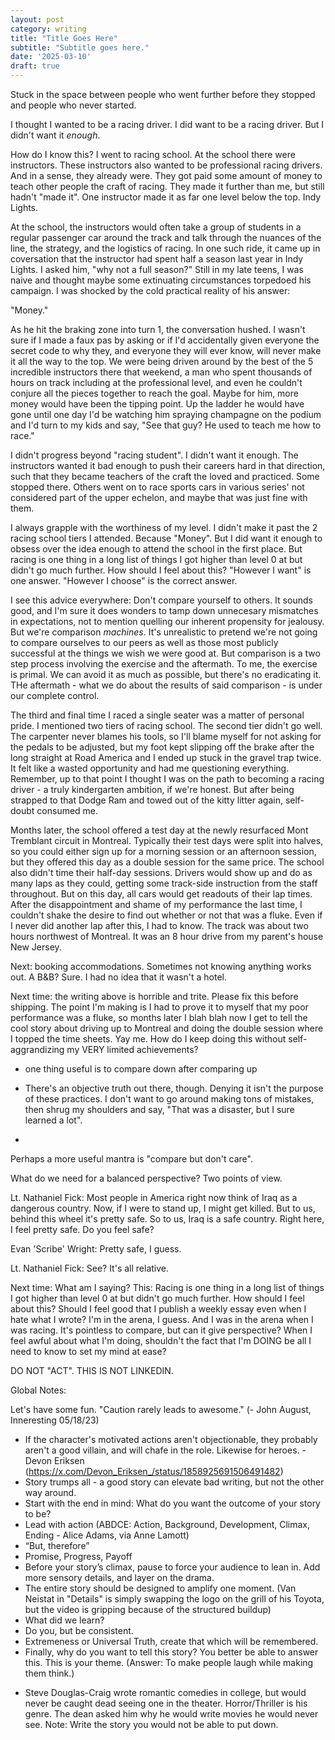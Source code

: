 ```yaml
---
layout: post
category: writing
title: "Title Goes Here"
subtitle: "Subtitle goes here."
date: '2025-03-10'
draft: true
---
```


Stuck in the space between people who went further before they stopped and people who never started.

I thought I wanted to be a racing driver. I did want to be a racing driver. But I didn't want it _enough_.

How do I know this? I went to racing school. At the school there were instructors. These instructors also wanted to be professional racing drivers. And in a sense, they already were. They got paid some amount of money to teach other people the craft of racing. They made it further than me, but still hadn't "made it". One instructor made it as far one level below the top. Indy Lights.

At the school, the instructors would often take a group of students in a regular passenger car around the track and talk through the nuances of the line, the strategy, and the logistics of racing. In one such ride, it came up in coversation that the instructor had spent half a season last year in Indy Lights. I asked him, "why not a full season?" Still in my late teens, I was naive and thought maybe some extinuating circumstances torpedoed his campaign. I was shocked by the cold practical reality of his answer:

"Money."

As he hit the braking zone into turn 1, the conversation hushed. I wasn't sure if I made a faux pas by asking or if I'd accidentally given everyone the secret code to why they, and everyone they will ever know, will never make it all the way to the top. We were being driven around by the best of the 5 incredible instructors there that weekend, a man who spent thousands of hours on track including at the professional level, and even he couldn't conjure all the pieces together to reach the goal. Maybe for him, more money would have been the tipping point. Up the ladder he would have gone until one day I'd be watching him spraying champagne on the podium and I'd turn to my kids and say, "See that guy? He used to teach me how to race."

I didn't progress beyond "racing student". I didn't want it enough. The instructors wanted it bad enough to push their careers hard in that direction, such that they became teachers of the craft the loved and practiced. Some stopped there. Others went on to race sports cars in various series' not considered part of the upper echelon, and maybe that was just fine with them. 

I always grapple with the worthiness of my level. I didn't make it past the 2 racing school tiers I attended. Because "Money". But I did want it enough to obsess over the idea enough to attend the school in the first place. But racing is one thing in a long list of things I got higher than level 0 at but didn't go much further. How should I feel about this? "However I want" is one answer. "However I choose" is the correct answer. 

I see this advice everywhere: Don't compare yourself to others. It sounds good, and I'm sure it does wonders to tamp down unnecesary mismatches in expectations, not to mention quelling our inherent propensity for jealousy. But we're comparison _machines_. It's unrealistic to pretend we're not going to compare ourselves to our peers as well as those most publicly successful at the things we wish we were good at. But comparison is a two step process involving the exercise and the aftermath. To me, the exercise is primal. We can avoid it as much as possible, but there's no eradicating it. THe aftermath - what we do about the results of said comparison - is under our complete control.

The third and final time I raced a single seater was a matter of personal pride. I mentioned two tiers of racing school. The second tier didn't go well. The carpenter never blames his tools, so I'll blame myself for not asking for the pedals to be adjusted, but my foot kept slipping off the brake after the long straight at Road America and I ended up stuck in the gravel trap twice. It felt like a wasted opportunity and had me questioning everything. Remember, up to that point I thought I was on the path to becoming a racing driver - a truly kindergarten ambition, if we're honest. But after being strapped to that Dodge Ram and towed out of the kitty litter again, self-doubt consumed me.

Months later, the school offered a test day at the newly resurfaced Mont Tremblant circuit in Montreal. Typically their test days were split into halves, so you could either sign up for a morning session or an afternoon session, but they offered this day as a double session for the same price. The school also didn't time their half-day sessions. Drivers would show up and do as many laps as they could, getting some track-side instruction from the staff throughout. But on this day, all cars would get readouts of their lap times. After the disappointment and shame of my performance the last time, I couldn't shake the desire to find out whether or not that was a fluke. Even if I never did another lap after this, I had to know. The track was about two hours northwest of Montreal. It was an 8 hour drive from my parent's house New Jersey.

Next: booking accommodations. Sometimes not knowing anything works out. A B&B? Sure. I had no idea that it wasn't a hotel. 



Next time: the writing above is horrible and trite. Please fix this before shipping. The point I'm making is I had to prove it to myself that my poor performance was a fluke, so months later I blah blah now I get to tell the cool story about driving up to Montreal and doing the double session where I topped the time sheets. Yay me. How do I keep doing this without self-aggrandizing my VERY limited achievements?



- one thing useful is to compare down after comparing up

- There's an objective truth out there, though. Denying it isn't the purpose of these practices. I don't want to go around making tons of mistakes, then shrug my shoulders and say, "That was a disaster, but I sure learned a lot". 

- 



Perhaps a more useful mantra is "compare but don't care". 

What do we need for a balanced perspective? Two points of view. 



Lt. Nathaniel Fick:
Most people in America right now think of Iraq as a dangerous country. Now, if I were to stand up, I might get killed. But to us, behind this wheel it's pretty safe. So to us, Iraq is a safe country. Right here, I feel pretty safe. Do you feel safe?

Evan 'Scribe' Wright:
Pretty safe, I guess.

Lt. Nathaniel Fick:
See? It's all relative.



Next time: What am I saying? This: Racing is one thing in a long list of things I got higher than level 0 at but didn't go much further. How should I feel about this? Should I feel good that I publish a weekly essay even when I hate what I wrote? I'm in the arena, I guess. And I was in the arena when I was racing. It's pointless to compare, but can it give perspective? When I feel awful about what I'm doing, shouldn't the fact that I'm DOING be all I need to know to set my mind at ease?


DO NOT "ACT". THIS IS NOT LINKEDIN.

Global Notes:

Let's have some fun. "Caution rarely leads to awesome." (- John August, Inneresting 05/18/23)

- If the character's motivated actions aren't objectionable, they probably aren't a good villain, and will chafe in the role. Likewise for heroes. -Devon Eriksen (https://x.com/Devon_Eriksen_/status/1858925691506491482)
- Story trumps all - a good story can elevate bad writing, but not the other way around.
- Start with the end in mind: What do you want the outcome of your story to be?
- Lead with action (ABDCE: Action, Background, Development, Climax, Ending - Alice Adams, via Anne Lamott)
- “But, therefore”
- Promise, Progress, Payoff
- Before your story’s climax, pause to force your audience to lean in. Add more sensory details, and layer on the drama.
- The entire story should be designed to amplify one moment. (Van Neistat in "Details" is simply swapping the logo on the grill of his Toyota, but the video is gripping because of the structured buildup)
- What did we learn?
- Do you, but be consistent.
- Extremeness or Universal Truth, create that which will be remembered.
- Finally, why do you want to tell this story? You better be able to answer this. This is your theme. (Answer: To make people laugh while making them think.)

<!-- Candidate note -->
- Steve Douglas-Craig wrote romantic comedies in college, but would never be caught dead seeing one in the theater. Horror/Thriller is his genre. The dean asked him why he would write movies he would never see. Note: Write the story you would not be able to put down.